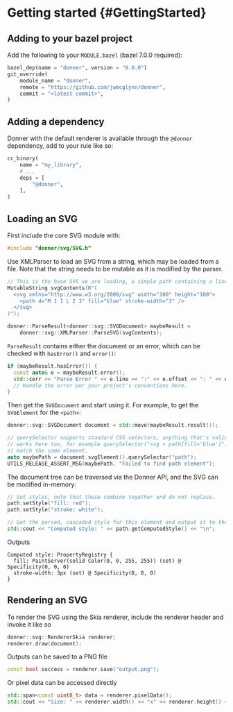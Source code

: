 # Getting started {#GettingStarted}

## Adding to your bazel project

Add the following to your `MODULE.bazel` (bazel 7.0.0 required):

```py
bazel_dep(name = "donner", version = "0.0.0")
git_override(
    module_name = "donner",
    remote = "https://github.com/jwmcglynn/donner",
    commit = "<latest commit>",
)
```

## Adding a dependency

Donner with the default renderer is available through the `@donner` dependency, add to your rule like so:

```py
cc_binary(
    name = "my_library",
    # ...
    deps = [
        "@donner",
    ],
)
```

## Loading an SVG

First include the core SVG module with:

```cpp
#include "donner/svg/SVG.h"
```

Use XMLParser to load an SVG from a string, which may be loaded from a file. Note that the string needs to be mutable as it is modified by the parser.

```cpp
// This is the base SVG we are loading, a simple path containing a line.
MutableString svgContents(R"(
  <svg xmlns="http://www.w3.org/2000/svg" width="100" height="100">
    <path d="M 1 1 L 2 3" fill="blue" stroke-width="3" />
  </svg>
)");

donner::ParseResult<donner::svg::SVGDocument> maybeResult =
    donner::svg::XMLParser::ParseSVG(svgContents);
```

`ParseResult` contains either the document or an error, which can be checked with `hasError()` and `error()`:

```cpp
if (maybeResult.hasError()) {
  const auto& e = maybeResult.error();
  std::cerr << "Parse Error " << e.line << ":" << e.offset << ": " << e.reason << "\n";
  // Handle the error per your project's conventions here.
}
```

Then get the `SVGDocument` and start using it. For example, to get the `SVGElement` for the `<path>`:

```cpp
donner::svg::SVGDocument document = std::move(maybeResult.result());

// querySelector supports standard CSS selectors, anything that's valid when defining a CSS rule
// works here too, for example querySelector("svg > path[fill='blue']") is also valid and will
// match the same element.
auto maybePath = document.svgElement().querySelector("path");
UTILS_RELEASE_ASSERT_MSG(maybePath, "Failed to find path element");
```

The document tree can be traversed via the Donner API, and the SVG can be modified in-memory:

```cpp
// Set styles, note that these combine together and do not replace.
path.setStyle("fill: red");
path.setStyle("stroke: white");

// Get the parsed, cascaded style for this element and output it to the console.
std::cout << "Computed style: " << path.getComputedStyle() << "\n";
```

Outputs

```
Computed style: PropertyRegistry {
  fill: PaintServer(solid Color(0, 0, 255, 255)) (set) @ Specificity(0, 0, 0)
  stroke-width: 3px (set) @ Specificity(0, 0, 0)
}
```

## Rendering an SVG

To render the SVG using the Skia renderer, include the renderer header and invoke it like so

```cpp
donner::svg::RendererSkia renderer;
renderer.draw(document);
```

Outputs can be saved to a PNG file

```cpp
const bool success = renderer.save("output.png");
```

Or pixel data can be accessed directly

```cpp
std::span<const uint8_t> data = renderer.pixelData();
std::cout << "Size: " << renderer.width() << "x" << renderer.height() << "\n";
```
